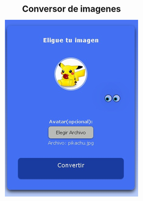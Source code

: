 
<div align ='center'>

# Conversor de imagenes
<a href="https://convertirimagenacodigo.netlify.app/"><img src="foto.jpeg"></a>
  
  </div>
